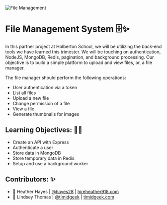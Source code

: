 ![File Management](https://www.analyticssteps.com/backend/media/thumbnail/463409/4857620_1627540394_AdobeStock_399343351.jpeg)
# File Management System 🗄️✨

In this partner project at Holberton School, we will be utilizing the back-end tools we have learned this trimester. We will be touching on authentication, NodeJS, MongoDB, Redis, pagination, and background processing. Our objective is to build a simple platform to upload and view files, or, a file manager.

The file manager should perform the following operations:
- User authentication via a token
- List all files
- Upload a new file
- Change permission of a file
- View a file
- Generate thumbnails for images

## Learning Objectives: 📖✨

- Create an API with Express
- Authenticate a user
- Store data in MongoDB
- Store temporary data in Redis
- Setup and use a background worker

## Contributors: ✨

- 🍂 Heather Hayes | [@hayes28](https://github.com/hayes28) | [hireheather918.com](https://hireheather918.com/)
- 🧶 Lindsey Thomas | [@timidgeek](https://github.com/timidgeek) | [timidgeek.com](timidgeek.com/)
